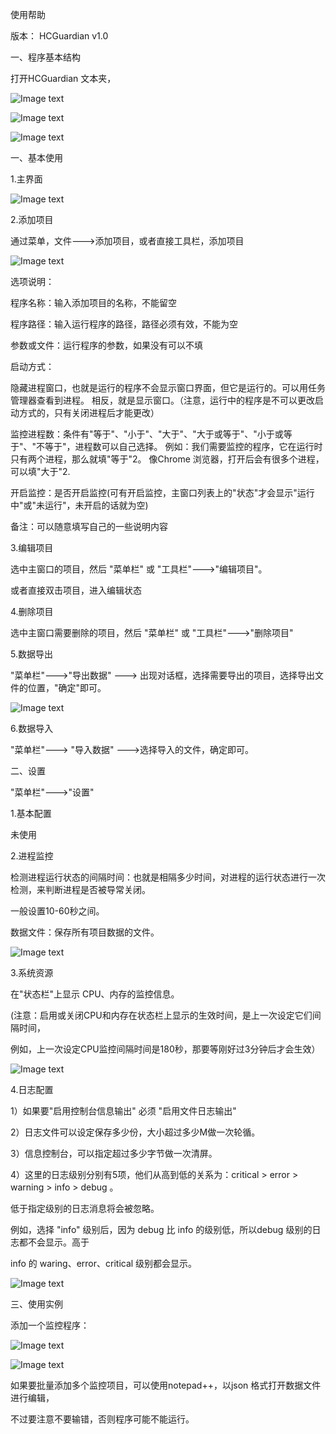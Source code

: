 使用帮助

 

版本： HCGuardian v1.0 

一、程序基本结构

打开HCGuardian 文本夹，


![Image text](https://github.com/avyou/PMManager/blob/master/doc/doc_img/s1.jpg)

![Image text](https://github.com/avyou/PMManager/blob/master/doc/doc_img/s2.jpg)

![Image text](https://github.com/avyou/PMManager/blob/master/doc/doc_img/s3.jpg)
 

一、基本使用

1.主界面

![Image text](https://github.com/avyou/PMManager/blob/master/doc/doc_img/main.jpg)

2.添加项目

通过菜单，文件--->添加项目，或者直接工具栏，添加项目

![Image text](https://github.com/avyou/PMManager/blob/master/doc/doc_img/add.jpg)

选项说明：

程序名称：输入添加项目的名称，不能留空

程序路径：输入运行程序的路径，路径必须有效，不能为空

参数或文件：运行程序的参数，如果没有可以不填


启动方式：

隐藏进程窗口，也就是运行的程序不会显示窗口界面，但它是运行的。可以用任务管理器查看到进程。
 相反，就是显示窗口。（注意，运行中的程序是不可以更改启动方式的，只有关闭进程后才能更改）


监控进程数：条件有"等于"、"小于"、"大于"、"大于或等于"、"小于或等于"、"不等于"，进程数可以自己选择。
 例如：我们需要监控的程序，它在运行时只有两个进程，那么就填"等于"2。
 像Chrome 浏览器，打开后会有很多个进程，可以填"大于"2.


开启监控：是否开启监控(可有开启监控，主窗口列表上的"状态"才会显示"运行中"或"未运行"，未开启的话就为空)


备注：可以随意填写自己的一些说明内容

 

3.编辑项目

选中主窗口的项目，然后 "菜单栏" 或 "工具栏"--->"编辑项目"。

或者直接双击项目，进入编辑状态

4.删除项目

选中主窗口需要删除的项目，然后 "菜单栏" 或 "工具栏"--->"删除项目"

5.数据导出

"菜单栏"--->"导出数据" ---> 出现对话框，选择需要导出的项目，选择导出文件的位置，"确定"即可。

![Image text](https://github.com/avyou/PMManager/blob/master/doc/doc_img/outdata.jpg)

6.数据导入

"菜单栏"---> "导入数据" --->选择导入的文件，确定即可。

二、设置

"菜单栏"--->"设置"

1.基本配置

未使用

2.进程监控

检测进程运行状态的间隔时间：也就是相隔多少时间，对进程的运行状态进行一次检测，来判断进程是否被导常关闭。

一般设置10-60秒之间。

数据文件：保存所有项目数据的文件。

![Image text](https://github.com/avyou/PMManager/blob/master/doc/doc_img/mon.jpg)

3.系统资源

在"状态栏"上显示 CPU、内存的监控信息。

(注意：启用或关闭CPU和内存在状态栏上显示的生效时间，是上一次设定它们间隔时间，

例如，上一次设定CPU监控间隔时间是180秒，那要等刚好过3分钟后才会生效）

![Image text](https://github.com/avyou/PMManager/blob/master/doc/doc_img/sys.jpg)

4.日志配置

1）如果要"启用控制台信息输出" 必须 "启用文件日志输出"

2）日志文件可以设定保存多少份，大小超过多少M做一次轮循。

3）信息控制台，可以指定超过多少字节做一次清屏。

4）这里的日志级别分别有5项，他们从高到低的关系为：critical > error > warning > info > debug 。

低于指定级别的日志消息将会被忽略。

例如，选择 "info" 级别后，因为 debug 比 info 的级别低，所以debug 级别的日志都不会显示。高于

info 的 waring、error、critical 级别都会显示。

![Image text](https://github.com/avyou/PMManager/blob/master/doc/doc_img/log.jpg)

 

三、使用实例

添加一个监控程序：


![Image text](https://github.com/avyou/PMManager/blob/master/doc/doc_img/add_ex.jpg)


![Image text](https://github.com/avyou/PMManager/blob/master/doc/doc_img/add_ex2.jpg)

如果要批量添加多个监控项目，可以使用notepad++，以json 格式打开数据文件进行编辑，

不过要注意不要输错，否则程序可能不能运行。

 

 
